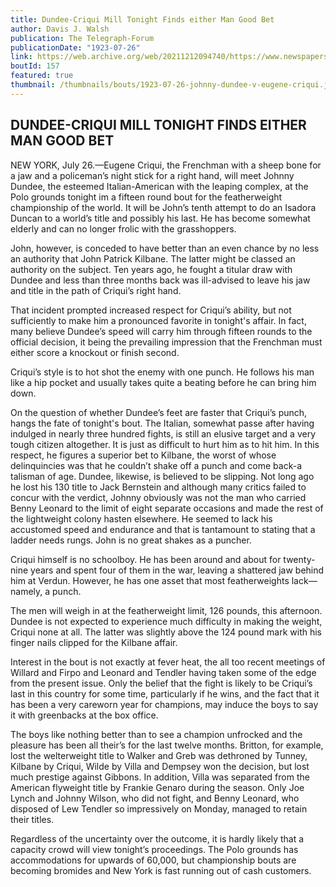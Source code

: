 ```yaml
---
title: Dundee-Criqui Mill Tonight Finds either Man Good Bet
author: Davis J. Walsh
publication: The Telegraph-Forum
publicationDate: "1923-07-26"
link: https://web.archive.org/web/20211212094740/https://www.newspapers.com/clip/86059085/telegraph-forum/
boutId: 157
featured: true
thumbnail: /thumbnails/bouts/1923-07-26-johnny-dundee-v-eugene-criqui.jpg
---
```


## DUNDEE-CRIQUI MILL TONIGHT FINDS EITHER MAN GOOD BET

NEW YORK, July 26.—Eugene Criqui, the Frenchman with a sheep bone for a jaw and a policeman’s night stick for a right hand, will meet Johnny Dundee, the esteemed Italian-American with the leaping complex, at the Polo grounds tonight im a fifteen round bout for the featherweight championship of the world. It will be John’s tenth attempt to do an Isadora Duncan to a world’s title and possibly his last. He has become somewhat elderly and can no longer frolic with the grasshoppers.

John, however, is conceded to have better than an even chance by no less an authority that John Patrick Kilbane. The latter might be classed an authority on the subject. Ten years ago, he fought a titular draw with Dundee and less than three months back was ill-advised to leave his jaw and title in the path of Criqui’s right hand.

That incident prompted increased respect for Criqui’s ability, but not sufficiently to make him a pronounced favorite in tonight's affair. In fact, many believe Dundee’s speed will carry him through fifteen rounds to the official decision, it being the prevailing impression that the Frenchman must either score a knockout or finish second.

Criqui’s style is to hot shot the enemy with one punch. He follows his man like a hip pocket and usually takes quite a beating before he can bring him down.

On the question of whether Dundee’s feet are faster that Criqui’s punch, hangs the fate of tonight's bout. The Italian, somewhat passe after having indulged in nearly three hundred fights, is still an elusive target and a very tough citizen altogether. It is just as difficult to hurt him as to hit him. In this respect, he figures a superior bet to Kilbane, the worst of whose delinquincies was that he couldn’t shake off a punch and come back-a talisman of age. Dundee, likewise, is believed to be slipping. Not long ago he lost his 130 title to Jack Bernstein and although many critics failed to concur with the verdict, Johnny obviously was not the man who carried Benny Leonard to the limit of eight separate occasions and made the rest of the lightweight colony hasten elsewhere. He seemed to lack his accustomed speed and endurance and that is tantamount to stating that a ladder needs rungs. John is no great shakes as a puncher.

Criqui himself is no schoolboy. He has been around and about for twenty-nine years and spent four of them in the war, leaving a shattered jaw behind him at Verdun. However, he has one asset that most featherweights lack—namely, a punch.

The men will weigh in at the featherweight limit, 126 pounds, this afternoon. Dundee is not expected to experience much difficulty in making the weight, Criqui none at all. The latter was slightly above the 124 pound mark with his finger nails clipped for the Kilbane affair.

Interest in the bout is not exactly at fever heat, the all too recent meetings of Willard and Firpo and Leonard and Tendler having taken some of the edge from the present issue. Only the belief that the fight is likely to be Criqui’s last in this country for some time, particularly if he wins, and the fact that it has been a very careworn year for champions, may induce the boys to say it with greenbacks at the box office.

The boys like nothing better than to see a champion unfrocked and the pleasure has been all their’s for the last twelve months. Britton, for example, lost the welterweight title to Walker and Greb was dethroned by Tunney, Kilbane by Criqui, Wilde by Villa and Dempsey won the decision, but lost much prestige against Gibbons. In addition, Villa was separated from the American flyweight title by Frankie Genaro during the season. Only Joe Lynch and Johnny Wilson, who did not fight, and Benny Leonard, who disposed of Lew Tendler so impressively on Monday, managed to retain their titles.

Regardless of the uncertainty over the outcome, it is hardly likely that a capacity crowd will view tonight’s proceedings. The Polo grounds has accommodations for upwards of 60,000, but championship bouts are becoming bromides and New York is fast running out of cash customers.
